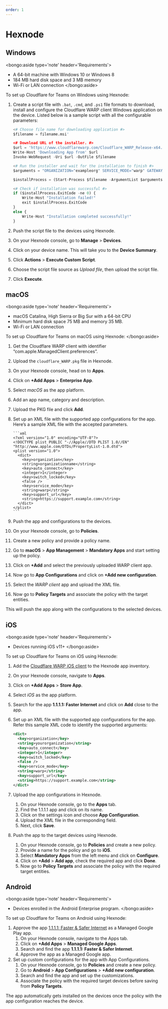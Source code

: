 ```yaml
---
order: 1
---
```


# Hexnode

## Windows

<bongo:aside type='note' header='Requirements'>
- A 64-bit machine with Windows 10 or Windows 8
- 184 MB hard disk space and 3 MB memory
- Wi-Fi or LAN connection
</bongo:aside>

To set up Cloudflare for Teams on Windows using Hexnode:

1. Create a script file with `.bat`, `.cmd`, and `.ps1` file formats to download, install and configure the Cloudflare WARP client Windows application on the device. Listed below is a sample script with all the configurable parameters:

   ```python
   <# Choose file name for downloading application #>
   $filename = filename.msi'

   <# Download URL of the installer. #>
   $url = 'https://www.cloudflarewarp.com/Cloudflare_WARP_Release-x64.msi'
   Write-Host 'Downloading App from' $url
   Invoke-WebRequest -Uri $url -OutFile $filename

   <# Run the installer and wait for the installation to finish #>
   $arguments = "ORGANIZATION="exampleorg" SERVICE_MODE="warp" GATEWAY_UNIQUE_ID="fmxk762nrj" SUPPORT_URL="http://support.example.com""

   $installProcess = (Start-Process $filename -ArgumentList $arguments -PassThru -Wait)

   <# Check if installation was successful #>
   if ($installProcess.ExitCode -ne 0) {
       Write-Host "Installation failed!"
       exit $installProcess.ExitCode
   }
   else {
       Write-Host "Installation completed successfully!"
   }
   ```

1. Push the script file to the devices using Hexnode.
1. On your Hexnode console, go to **Manage** > **Devices**.
1. Click on your device name. This will take you to the **Device Summary**.
1. Click **Actions** > **Execute Custom Script**.
1. Choose the script file source as _Upload file_, then upload the script file.
1. Click **Execute**.

## macOS

<bongo:aside type='note' header='Requirements'>
- macOS Catalina, High Sierra or Big Sur with a 64-bit CPU
- Minimum hard disk space 75 MB and memory 35 MB.
- Wi-Fi or LAN connection

To set up Cloudflare for Teams on macOS using Hexnode:
</bongo:aside>

1.  Get the Cloudflare WARP client with identifier “com.apple.ManagedClient.preferences”.
1.  Upload the `cloudflare_WARP.pkg` file in Hexnode.
1.  On your Hexnode console, head on to **Apps**.
1.  Click on **+Add Apps** > **Enterprise App**.
1.  Select _macOS_ as the app platform.
1.  Add an app name, category and description.
1.  Upload the PKG file and click **Add**.
1.  Set up an XML file with the supported app configurations for the app.
    Here’s a sample XML file with the accepted parameters.

        ```xml
        <?xml version="1.0" encoding="UTF-8"?>
        <!DOCTYPE plist PUBLIC "-//Apple//DTD PLIST 1.0//EN" "http://www.apple.com/DTDs/PropertyList-1.0.dtd">
        <plist version="1.0">
          <dict>
            <key>organization</key>
            <string>organizationname</string>
            <key>auto_connect</key>
            <integer>1</integer>
            <key>switch_locked</key>
            <false />
            <key>service_mode</key>
            <string>warp</string>
            <key>support_url</key>
            <string>https://support.example.com</string>
          </dict>
        </plist>
        ```

1.  Push the app and configurations to the devices.
1.  On your Hexnode console, go to **Policies**.
1.  Create a new policy and provide a policy name.
1.  Go to **macOS** > **App Management** > **Mandatory Apps** and start setting up the policy.
1.  Click on **+Add** and select the previously uploaded WARP client app.
1.  Now go to **App Configurations** and click on **+Add new configuration**.
1.  Select the _WARP client_ app and upload the XML file.
1.  Now go to **Policy Targets** and associate the policy with the target entities.

This will push the app along with the configurations to the selected devices.

## iOS

<bongo:aside type='note' header='Requirements'>
- Devices running iOS v11+
</bongo:aside>

To set up Cloudflare for Teams on iOS using Hexnode:

1. Add the [Cloudflare WARP iOS client](https://apps.apple.com/us/app/id1423538627) to the Hexnode app inventory.
1. On your Hexnode console, navigate to **Apps**.
1. Click on **+Add Apps** > **Store App**.
1. Select _iOS_ as the app platform.
1. Search for the app **1.1.1.1: Faster Internet** and click on **Add** close to the app.
1. Set up an XML file with the supported app configurations for the app. Refer this sample XML code to identify the supported arguments:

   ```xml
   <dict>
     <key>organization</key>
     <string>yourorganization</string>
     <key>auto_connect</key>
     <integer>1</integer>
     <key>switch_locked</key>
     <false />
     <key>service_mode</key>
     <string>warp</string>
     <key>support_url</key>
     <string>https://support.example.com</string>
   </dict>
   ```

1. Upload the app configurations in Hexnode.
   1. On your Hexnode console, go to the **Apps** tab.
   1. Find the 1.1.1.1 app and click on its name.
   1. Click on the settings icon and choose **App Configuration**.
   1. Upload the XML file in the corresponding field.
   1. Next, click **Save**.
1. Push the app to the target devices using Hexnode.
   1. On your Hexnode console, go to **Policies** and create a new policy.
   1. Provide a name for the policy and go to **iOS**.
   1. Select **Mandatory Apps** from the left menu and click on **Configure**.
   1. Click on **+Add** > **Add app**, check the required app and click **Done**.
   1. Now go to **Policy Targets** and associate the policy with the required target entities.

## Android

<bongo:aside type='note' header='Requirements'>
- Devices enrolled in the Android Enterprise program.
</bongo:aside>

To set up Cloudflare for Teams on Android using Hexnode:

1. Approve the app [1.1.1.1: Faster & Safer Internet](https://play.google.com/work/apps/details?id=com.cloudflare.onedotonedotonedotone) as a Managed Google Play app.
   1. On your Hexnode console, navigate to the Apps tab.
   1. Click on **+Add Apps** > **Managed Google Apps**.
   1. Search and find the app **1.1.1.1: Faster & Safer Internet**.
   1. Approve the app as a Managed Google app.
1. Set up custom configurations for the app with App Configurations.
   1. On your Hexnode console, go to **Policies** and create a new policy.
   1. Go to **Android** > **App Configurations** > **+Add new configuration**.
   1. Search and find the app and set up the customizations.
   1. Associate the policy with the required target devices before saving from **Policy Targets**.

The app automatically gets installed on the devices once the policy with the app configuration reaches the device.
